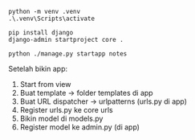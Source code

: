 ```
python -m venv .venv
.\.venv\Scripts\activate
```

```
pip install django
django-admin startproject core .
```

```
python ./manage.py startapp notes
```

Setelah bikin app:

1. Start from view
2. Buat template -> folder templates di app
3. Buat URL dispatcher -> urlpatterns (urls.py di app)
4. Register urls.py ke core urls
5. Bikin model di models.py
6. Register model ke admin.py (di app)
